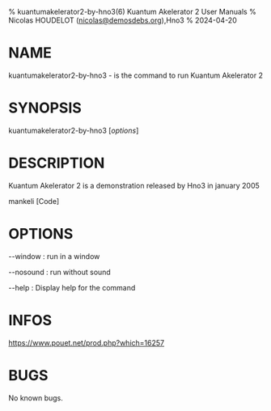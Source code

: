 % kuantumakelerator2-by-hno3(6) Kuantum Akelerator 2 User Manuals
% Nicolas HOUDELOT (nicolas@demosdebs.org),Hno3
% 2024-04-20

# NAME
kuantumakelerator2-by-hno3 - is the command to run Kuantum Akelerator 2 

# SYNOPSIS
kuantumakelerator2-by-hno3 [*options*]

# DESCRIPTION
Kuantum Akelerator 2  is a demonstration released by Hno3 in january 2005

mankeli [Code]

# OPTIONS
\--window
:   run in a window

\--nosound
:   run without sound

\--help
:   Display help for the command

# INFOS
https://www.pouet.net/prod.php?which=16257

# BUGS
No known bugs.
